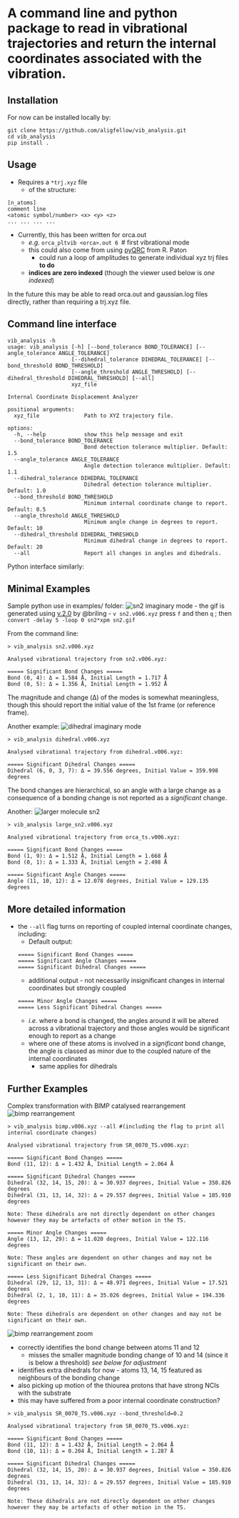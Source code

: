 # A command line and python package to read in vibrational trajectories and return the internal coordinates associated with the vibration.

## Installation
For now can be installed locally by:
```
git clone https://github.com/aligfellow/vib_analysis.git
cd vib_analysis
pip install .
```

## Usage
- Requires a ```*trj.xyz``` file
  - of the structure:
```
[n_atoms]
comment line
<atomic symbol/number> <x> <y> <z>
... ... ... ... 
```
- Currently, this has been written for orca.out
  - _e.g._ ```orca_pltvib <orca>.out 6 ```# first vibrational mode
  - this could also come from using [pyQRC](https://github.com/patonlab/pyQRC) from R. Paton
     - could run a loop of amplitudes to generate individual xyz trj files **to do**
  - **indices are zero indexed** (though the viewer used below is *one indexed*)
     
In the future this may be able to read orca.out and gaussian.log files directly, rather than requiring a trj.xyz file.

## Command line interface
```
vib_analysis -h
usage: vib_analysis [-h] [--bond_tolerance BOND_TOLERANCE] [--angle_tolerance ANGLE_TOLERANCE]
                    [--dihedral_tolerance DIHEDRAL_TOLERANCE] [--bond_threshold BOND_THRESHOLD]
                    [--angle_threshold ANGLE_THRESHOLD] [--dihedral_threshold DIHEDRAL_THRESHOLD] [--all]
                    xyz_file

Internal Coordinate Displacement Analyzer

positional arguments:
  xyz_file              Path to XYZ trajectory file.

options:
  -h, --help            show this help message and exit
  --bond_tolerance BOND_TOLERANCE
                        Bond detection tolerance multiplier. Default: 1.5
  --angle_tolerance ANGLE_TOLERANCE
                        Angle detection tolerance multiplier. Default: 1.1
  --dihedral_tolerance DIHEDRAL_TOLERANCE
                        Dihedral detection tolerance multiplier. Default: 1.0
  --bond_threshold BOND_THRESHOLD
                        Minimum internal coordinate change to report. Default: 0.5
  --angle_threshold ANGLE_THRESHOLD
                        Minimum angle change in degrees to report. Default: 10
  --dihedral_threshold DIHEDRAL_THRESHOLD
                        Minimum dihedral change in degrees to report. Default: 20
  --all                 Report all changes in angles and dihedrals.
```                 
Python interface similarly:

## Minimal Examples 
Sample python use in examples/ folder:
![sn2 imaginary mode](images/sn2.gif)
    - the gif is generated using [v.2.0](https://github.com/briling/v) by @briling 
    - ```v sn2.v006.xyz``` press `f` and then `q` ; then ```convert -delay 5 -loop 0 sn2*xpm sn2.gif```

From the command line:
``` 
> vib_analysis sn2.v006.xyz

Analysed vibrational trajectory from sn2.v006.xyz:

===== Significant Bond Changes =====
Bond (0, 4): Δ = 1.584 Å, Initial Length = 1.717 Å
Bond (0, 5): Δ = 1.356 Å, Initial Length = 1.952 Å
```
The magnitude and change (Δ) of the modes is somewhat meaningless, though this should report the initial value of the 1st frame (or reference frame).

Another example:
![dihedral imaginary mode](images/dihedral.gif)
```
> vib_analysis dihedral.v006.xyz

Analysed vibrational trajectory from dihedral.v006.xyz:

===== Significant Dihedral Changes =====
Dihedral (6, 0, 3, 7): Δ = 39.556 degrees, Initial Value = 359.998 degrees
```

The bond changes are hierarchical, so an angle with a large change as a consequence of a bonding change is not reported as a *significant* change.

Another:
![larger molecule sn2](images/large_sn2.gif)
```
> vib_analysis large_sn2.v006.xyz

Analysed vibrational trajectory from orca_ts.v006.xyz:

===== Significant Bond Changes =====
Bond (1, 9): Δ = 1.512 Å, Initial Length = 1.668 Å
Bond (0, 1): Δ = 1.333 Å, Initial Length = 2.498 Å

===== Significant Angle Changes =====
Angle (11, 10, 12): Δ = 12.078 degrees, Initial Value = 129.135 degrees
```

## More detailed information
- the `--all` flag turns on reporting of coupled internal coordinate changes, including:
   - Default output:
  ```
  ===== Significant Bond Changes =====
  ===== Significant Angle Changes =====
  ===== Significant Dihedral Changes =====
  ```
    - additional output - not necessarily insignificant changes in internal coordinates but strongly coupled
  ```
  ===== Minor Angle Changes =====
  ===== Less Significant Dihedral Changes =====   
  ```
  - *i.e.* where a bond is changed, the angles around it will be altered across a vibrational trajectory and those angles would be significant enough to report as a change
  - where one of these atoms is involved in a *significant* bond change, the angle is classed as minor due to the coupled nature of the internal coordinates
     - same applies for dihedrals


## Further Examples
Complex transformation with BIMP catalysed rearrangement
![bimp rearrangement](images/bimp.gif)
```
> vib_analysis bimp.v006.xyz --all #(including the flag to print all internal coordinate changes)

Analysed vibrational trajectory from SR_0070_TS.v006.xyz:

===== Significant Bond Changes =====
Bond (11, 12): Δ = 1.432 Å, Initial Length = 2.064 Å

===== Significant Dihedral Changes =====
Dihedral (32, 14, 15, 20): Δ = 30.937 degrees, Initial Value = 350.826 degrees
Dihedral (31, 13, 14, 32): Δ = 29.557 degrees, Initial Value = 185.910 degrees

Note: These dihedrals are not directly dependent on other changes however they may be artefacts of other motion in the TS.

===== Minor Angle Changes =====
Angle (13, 12, 29): Δ = 11.020 degrees, Initial Value = 122.116 degrees

Note: These angles are dependent on other changes and may not be significant on their own.

===== Less Significant Dihedral Changes =====
Dihedral (29, 12, 13, 31): Δ = 48.971 degrees, Initial Value = 17.521 degrees
Dihedral (2, 1, 10, 11): Δ = 35.026 degrees, Initial Value = 194.336 degrees

Note: These dihedrals are dependent on other changes and may not be significant on their own.
```
![bimp rearrangement zoom](images/bimp_zoom.gif)

- correctly identifies the bond change between atoms 11 and 12
   - misses the smaller magnitude bonding change of 10 and 14 (since it is below a threshold) *see below for adjustment*
- identifies extra dihedrals for now - atoms 13, 14, 15 featured as neighbours of the bonding change
- also picking up motion of the thiourea protons that have strong NCIs with the substrate
- this may have suffered from a poor internal coordinate construction?

```
> vib_analysis SR_0070_TS.v006.xyz --bond_threshold=0.2

Analysed vibrational trajectory from SR_0070_TS.v006.xyz:

===== Significant Bond Changes =====
Bond (11, 12): Δ = 1.432 Å, Initial Length = 2.064 Å
Bond (10, 11): Δ = 0.204 Å, Initial Length = 1.287 Å

===== Significant Dihedral Changes =====
Dihedral (32, 14, 15, 20): Δ = 30.937 degrees, Initial Value = 350.826 degrees
Dihedral (31, 13, 14, 32): Δ = 29.557 degrees, Initial Value = 185.910 degrees

Note: These dihedrals are not directly dependent on other changes however they may be artefacts of other motion in the TS.
```

